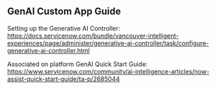 ## GenAI Custom App Guide

Setting up the Generative AI Controller: https://docs.servicenow.com/bundle/vancouver-intelligent-experiences/page/administer/generative-ai-controller/task/configure-generative-ai-controller.html

Associated on platform GenAI Quick Start Guide: https://www.servicenow.com/community/ai-intelligence-articles/now-assist-quick-start-guide/ta-p/2685044
